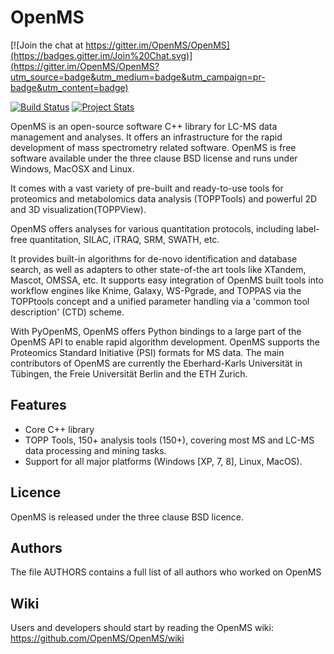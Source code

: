 OpenMS
====== 

[![Join the chat at https://gitter.im/OpenMS/OpenMS](https://badges.gitter.im/Join%20Chat.svg)](https://gitter.im/OpenMS/OpenMS?utm_source=badge&utm_medium=badge&utm_campaign=pr-badge&utm_content=badge)

[![Build Status](https://travis-ci.org/OpenMS/OpenMS.svg?branch=develop)](https://travis-ci.org/OpenMS/OpenMS) [![Project Stats](https://www.ohloh.net/p/open-ms/widgets/project_thin_badge.gif)](https://www.ohloh.net/p/open-ms)



OpenMS is an open-source software C++ library for LC-MS data management and
analyses. It offers an infrastructure for the rapid development of mass
spectrometry related software. OpenMS is free software available under the
three clause BSD license and runs under Windows, MacOSX and Linux. 

It comes with a vast variety of pre-built and ready-to-use tools for proteomics
and metabolomics data analysis (TOPPTools) and powerful 2D and 3D
visualization(TOPPView).

OpenMS offers analyses for various quantitation protocols, including label-free
quantitation, SILAC, iTRAQ, SRM, SWATH, etc.

It provides built-in algorithms for de-novo identification and database search,
as well as adapters to other state-of-the art tools like XTandem, Mascot,
OMSSA, etc. It supports easy integration of OpenMS built tools into workflow
engines like Knime, Galaxy, WS-Pgrade, and TOPPAS via the TOPPtools concept and
a unified parameter handling via a 'common tool description' (CTD) scheme.

With PyOpenMS, OpenMS offers Python bindings to a large part of the OpenMS API
to enable rapid algorithm development. OpenMS supports the Proteomics Standard
Initiative (PSI) formats for MS data. The main contributors of OpenMS are
currently the Eberhard-Karls Universität in Tübingen, the Freie Universität
Berlin and the ETH Zurich.

Features
--------
- Core C++ library
- TOPP Tools, 150+ analysis tools (150+), covering most MS and LC-MS data processing and mining tasks. 
- Support for all major platforms (Windows [XP, 7, 8], Linux, MacOS).

Licence
-------
OpenMS is released under the three clause BSD licence.

Authors
-------
The file AUTHORS contains a full list of all authors who worked on OpenMS

Wiki
-------------
Users and developers should start by reading the OpenMS wiki:  https://github.com/OpenMS/OpenMS/wiki
